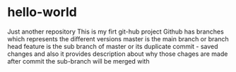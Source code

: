 # hello-world
Just another repository
This is my firt git-hub project
Github has branches which represents the different versions
master is the main branch or branch head
feature is the sub branch of master or its duplicate
commit - saved changes and also it provides description about why those chages are made
after commit the sub-branch will be merged with 
